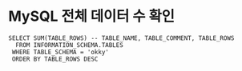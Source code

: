 # MySQL 전체 데이터 수 확인
```mysql
SELECT SUM(TABLE_ROWS) -- TABLE_NAME, TABLE_COMMENT, TABLE_ROWS
  FROM INFORMATION_SCHEMA.TABLES
 WHERE TABLE_SCHEMA = 'okky'
 ORDER BY TABLE_ROWS DESC
```
